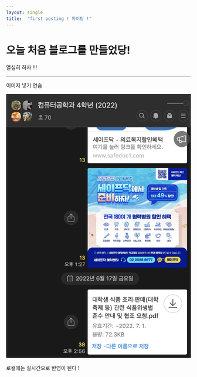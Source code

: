 ```yaml
---
layout: single 
title:  "first posting ! 파이팅 !"
---
```


# 오늘 처음 블로그를 만들었당!

열심히 하자 !!! 



---

이미지 넣기 연습 

![](../images/2022-08-19-first/516d5f56fa20fe9b4bc7eb441136e61a1154bec7.png)



로컬에는 실시간으로 반영이 된다 ! 
